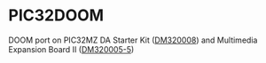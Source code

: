# PIC32DOOM
 DOOM port on PIC32MZ DA Starter Kit ([DM320008](https://www.microchip.com/DevelopmentTools/ProductDetails/PartNO/DM320008)) and 
 Multimedia Expansion Board II ([DM320005-5](https://www.microchip.com/developmenttools/ProductDetails/PartNO/DM320005-5))